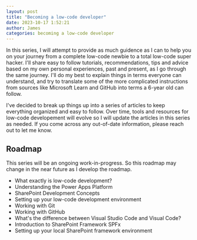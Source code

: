```yaml
---
layout: post
title: "Becoming a low-code developer"
date: 2023-10-17 1:52:21
author: James
categories: becoming a low-code developer
---
```


In this series, I will attempt to provide as much guidence as I can to help you on your journey from a complete low-code newbie to a total low-code super hacker. I'll share easy to follow tutorials, recommendations, tips and advice based on my own personal experiences, past and present, as I go through the same journey. I'll do my best to explain things in terms everyone can understand, and try to translate some of the more complicated instructions from sources like Microsoft Learn and GitHub into terms a 6-year old can follow.

I've decided to break up things up into a series of articles to keep everything organized and easy to follow. Over time, tools and resources for low-code developement will evolve so I will update the articles in this series as needed. If you come across any out-of-date information, please reach out to let me know.

## Roadmap

This series will be an ongoing work-in-progress. So this roadmap may change in the near future as I develop the roadmap.

<ul>
    <li>What exactly is low-code development?</li>
    <li>Understanding the Power Apps Platform</li>
    <li>SharePoint Development Concepts</li>
    <li>Setting up your low-code development environment</li>
    <li>Working with Git</li>
    <li>Working with GitHub</li>
    <li>What's the difference between Visual Studio Code and Visual Code?</li>
    <li>Introduction to SharePoint Framework SPFx</li>
    <li>Setting up your local SharePoint framework environment</li>
</ul>

